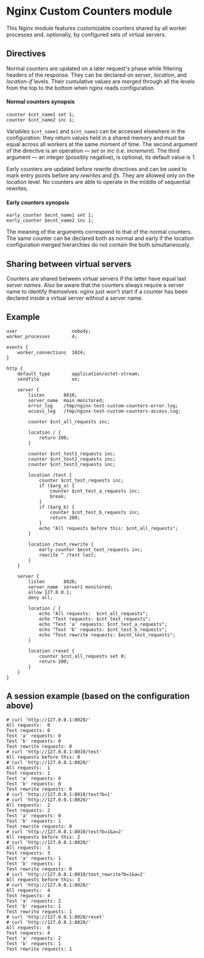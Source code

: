 Nginx Custom Counters module
============================

This Nginx module features customizable counters shared by all worker processes
and, optionally, by configured sets of virtual servers.

Directives
----------

Normal counters are updated on a later request's phase while filtering headers
of the response. They can be declared on *server*, *location*, and *location-if*
levels. Their cumulative values are merged through all the levels from the top
to the bottom when nginx reads configuration.

#### Normal counters synopsis

```nginx
counter $cnt_name1 set 1;
counter $cnt_name2 inc 1;
```

Variables ``$cnt_name1`` and ``$cnt_name2`` can be accessed elsewhere in the
configuration: they return values held in a shared memory and must be equal
across all workers at the same moment of time. The second argument of the
directive is an operation &mdash; *set* or *inc* (i.e. *increment*). The third
argument &mdash; an integer (possibly negative), is optional, its default value
is *1*.

Early counters are updated before *rewrite* directives and can be used to mark
entry points before any *rewrites* and *ifs*. They are allowed only on the
*location* level. No counters are able to operate in the middle of sequential
rewrites.

#### Early counters synopsis

```nginx
early_counter $ecnt_name1 set 1;
early_counter $ecnt_name2 inc 1;
```

The meaning of the arguments correspond to that of the normal counters. The same
counter can be declared both as normal and early if the location configuration
merged hierarchies do not contain the both simultaneously.

Sharing between virtual servers
-------------------------------

Counters are shared between virtual servers if the latter have equal last
*server names*. Also be aware that the counters always require a server name to
identify themselves: nginx just won't start if a counter has been declared
inside a virtual server without a server name.

Example
-------

```nginx
user                    nobody;
worker_processes        4;

events {
    worker_connections  1024;
}

http {
    default_type        application/octet-stream;
    sendfile            on;

    server {
        listen       8010;
        server_name  main monitored;
        error_log    /tmp/nginx-test-custom-counters-error.log;
        access_log   /tmp/nginx-test-custom-counters-access.log;

        counter $cnt_all_requests inc;

        location / {
            return 200;
        }

        counter $cnt_test1_requests inc;
        counter $cnt_test2_requests inc;
        counter $cnt_test3_requests inc;

        location /test {
            counter $cnt_test_requests inc;
            if ($arg_a) {
                counter $cnt_test_a_requests inc;
                break;
            }
            if ($arg_b) {
                counter $cnt_test_b_requests inc;
                return 200;
            }
            echo "All requests before this: $cnt_all_requests";
        }

        location /test_rewrite {
            early_counter $ecnt_test_requests inc;
            rewrite ^ /test last;
        }
    }

    server {
        listen       8020;
        server_name  server1 monitored;
        allow 127.0.0.1;
        deny all;

        location / {
            echo "All requests:  $cnt_all_requests";
            echo "Test requests: $cnt_test_requests";
            echo "Test 'a' requests: $cnt_test_a_requests";
            echo "Test 'b' requests: $cnt_test_b_requests";
            echo "Test rewrite requests: $ecnt_test_requests";
        }

        location /reset {
            counter $cnt_all_requests set 0;
            return 200;
        }
    }
}
```

A session example (based on the configuration above)
----------------------------------------------------

```ShellSession
# curl 'http://127.0.0.1:8020/'
All requests:  0
Test requests: 0
Test 'a' requests: 0
Test 'b' requests: 0
Test rewrite requests: 0
# curl 'http://127.0.0.1:8010/test'
All requests before this: 0
# curl 'http://127.0.0.1:8020/'
All requests:  1
Test requests: 1
Test 'a' requests: 0
Test 'b' requests: 0
Test rewrite requests: 0
# curl 'http://127.0.0.1:8010/test?b=1'
# curl 'http://127.0.0.1:8020/'
All requests:  2
Test requests: 2
Test 'a' requests: 0
Test 'b' requests: 1
Test rewrite requests: 0
# curl 'http://127.0.0.1:8010/test?b=1&a=2'
All requests before this: 2
# curl 'http://127.0.0.1:8020/'
All requests:  3
Test requests: 3
Test 'a' requests: 1
Test 'b' requests: 1
Test rewrite requests: 0
# curl 'http://127.0.0.1:8010/test_rewrite?b=1&a=2'
All requests before this: 3
# curl 'http://127.0.0.1:8020/'
All requests:  4
Test requests: 4
Test 'a' requests: 2
Test 'b' requests: 1
Test rewrite requests: 1
# curl 'http://127.0.0.1:8020/reset'
# curl 'http://127.0.0.1:8020/'
All requests:  0
Test requests: 4
Test 'a' requests: 2
Test 'b' requests: 1
Test rewrite requests: 1
```

